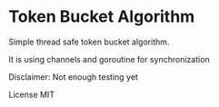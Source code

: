 # Token Bucket Algorithm

Simple thread safe token bucket algorithm.

It is using channels and goroutine for synchronization

Disclaimer:
Not enough testing yet

License
MIT
